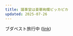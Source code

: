 ```yaml
---
title: 議事堂は豪華絢爛ピッカピカ
updated: 2025-07-26
---
```

ブダペスト旅行中 ([link](https://sotaro.io/travel/2025-07-24-budapest))